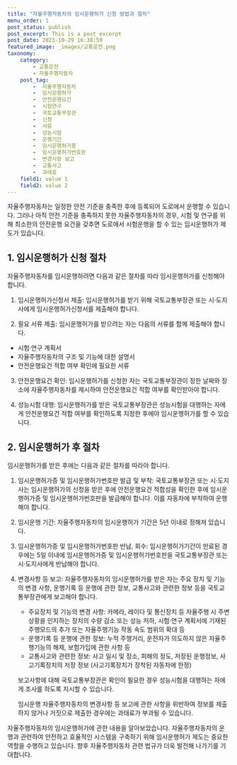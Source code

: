```yaml
---
title: "자율주행자동차의 임시운행허가 신청 방법과 절차"
menu_order: 1
post_status: publish
post_excerpt: This is a post excerpt
post_date: 2023-10-29 16:38:59
featured_image: _images/교통운전.png
taxonomy:
    category:
        - 교통운전
        - 자율주행자동차
    post_tag:
        -  자율주행자동차
        -  임시운행허가
        -  안전운행요건
        -  시험연구
        -  국토교통부장관
        -  신청
        -  서류
        -  성능시험
        -  운행기간
        -  임시운행허가증
        -  임시운행허가번호판
        -  변경사항 보고
        -  교통사고
        -  과태료
    field1: value 1
    field2: value 2
---
```



자율주행자동차는 일정한 안전 기준을 충족한 후에 등록되어 도로에서 운행할 수 있습니다. 그러나 아직 안전 기준을 충족하지 못한 자율주행자동차의 경우, 시험 및 연구를 위해 최소한의 안전운행 요건을 갖추면 도로에서 시험운행을 할 수 있는 임시운행허가 제도가 있습니다.

## 1. 임시운행허가 신청 절차

자율주행자동차를 임시운행하려면 다음과 같은 절차를 따라 임시운행허가를 신청해야 합니다.

1. 임시운행허가신청서 제출: 임시운행허가를 받기 위해 국토교통부장관 또는 시·도지사에게 임시운행허가신청서를 제출해야 합니다.

2. 필요 서류 제출: 임시운행허가를 받으려는 자는 다음의 서류를 함께 제출해야 합니다.
- 시험·연구 계획서
- 자율주행자동차의 구조 및 기능에 대한 설명서
- 안전운행요건 적합 여부 확인에 필요한 서류

3. 안전운행요건 확인: 임시운행허가를 신청한 자는 국토교통부장관이 정한 날짜와 장소에 자율주행자동차를 제시하여 안전운행요건 적합 여부를 확인받아야 합니다.

4. 성능시험 대행: 임시운행허가를 받은 국토교통부장관은 성능시험을 대행하는 자에게 안전운행요건 적합 여부를 확인하도록 지정한 후에야 임시운행허가를 할 수 있습니다.

## 2. 임시운행허가 후 절차

임시운행허가를 받은 후에는 다음과 같은 절차를 따라야 합니다.

1. 임시운행허가증 및 임시운행허가번호판 발급 및 부착: 국토교통부장관 또는 시·도지사는 임시운행허가의 신청을 받은 후에 안전운행요건 적합성을 확인한 후에 임시운행허가증 및 임시운행허가번호판을 발급해야 합니다. 이를 자동차에 부착하여 운행해야 합니다.

2. 임시운행 기간: 자율주행자동차의 임시운행허가 기간은 5년 이내로 정해져 있습니다.

3. 임시운행허가증 및 임시운행허가번호판 반납, 회수: 임시운행허가기간이 만료된 경우에는 5일 이내에 임시운행허가증 및 임시운행허가번호판을 국토교통부장관 또는 시·도지사에게 반납해야 합니다.

4. 변경사항 등 보고: 자율주행자동차의 임시운행허가를 받은 자는 주요 장치 및 기능의 변경 사항, 운행기록 등 운행에 관한 정보, 교통사고와 관련한 정보 등을 국토교통부장관에게 보고해야 합니다.

    - 주요장치 및 기능의 변경 사항: 카메라, 레이다 및 통신장치 등 자율주행 시 주변 상황을 인지하는 장치의 수량 감소 또는 성능 저하, 시험·연구 계획서에 기재된 주행모드의 추가 또는 자율주행기능 작동 속도 범위의 확대 등
    - 운행기록 등 운행에 관한 정보: 누적 주행거리, 운전자가 의도하지 않은 자율주행기능의 해제, 보험가입에 관한 사항 등
    - 교통사고와 관련한 정보: 사고 일시 및 장소, 피해의 정도, 저장된 운행정보, 사고기록장치의 저장 정보 (사고기록장치가 장착된 자동차에 한정)

    보고사항에 대해 국토교통부장관은 확인이 필요한 경우 성능시험을 대행하는 자에게 조사를 하도록 지시할 수 있습니다.

    임시운행 자율주행자동차의 변경사항 등 보고에 관한 사항을 위반하여 정보를 제출하지 않거나 거짓으로 제출한 경우에는 과태료가 부과될 수 있습니다.

자율주행자동차의 임시운행허가에 관한 내용을 알아보았습니다. 자율주행자동차의 운행과 관련하여 안전하고 효율적인 시스템을 구축하기 위해 임시운행허가 제도는 중요한 역할을 수행하고 있습니다. 향후 자율주행자동차 관련 법규가 더욱 발전해 나가기를 기대합니다.

